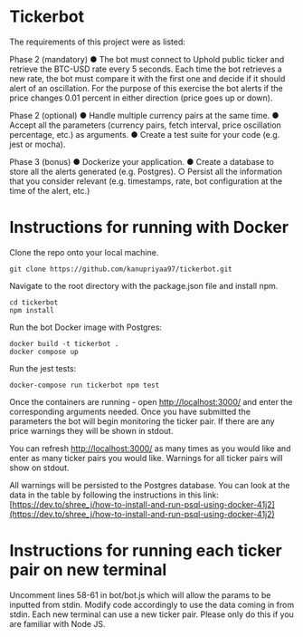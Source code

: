 # Tickerbot

The requirements of this project were as listed:

Phase 2 (mandatory)
● The bot must connect to Uphold public ticker and retrieve the BTC-USD rate every 5 seconds. Each time the bot retrieves a new rate, the bot must compare it with the first one and decide if it should alert of an oscillation. For the purpose of this exercise the bot alerts if the price changes 0.01 percent in either direction (price goes up or down).

Phase 2 (optional)
● Handle multiple currency pairs at the same time.
● Accept all the parameters (currency pairs, fetch interval, price oscillation percentage,
etc.) as arguments.
● Create a test suite for your code (e.g. jest or mocha).

Phase 3 (bonus)
● Dockerize your application.
● Create a database to store all the alerts generated (e.g. Postgres).
○ Persist all the information that you consider relevant (e.g. timestamps, rate, bot
configuration at the time of the alert, etc.)

# Instructions for running with Docker
Clone the repo onto your local machine.
```
git clone https://github.com/kanupriyaa97/tickerbot.git
```

Navigate to the root directory with the package.json file and install npm.
```
cd tickerbot
npm install
```

Run the bot Docker image with Postgres:
```
docker build -t tickerbot .
docker compose up
```

Run the jest tests:
```
docker-compose run tickerbot npm test 
```

Once the containers are running - open [http://localhost:3000/](http://localhost:3000/) and enter the corresponding arguments needed. Once you have submitted the parameters the bot will begin monitoring the ticker pair. If there are any price warnings they will be shown in stdout.

You can refresh [http://localhost:3000/](http://localhost:3000/) as many times as you would like and enter as many ticker pairs you would like. Warnings for all ticker pairs will show on stdout. 

All warnings will be persisted to the Postgres database. You can look at the data in the table by following the instructions in this link: [https://dev.to/shree_j/how-to-install-and-run-psql-using-docker-41j2](https://dev.to/shree_j/how-to-install-and-run-psql-using-docker-41j2)

# Instructions for running each ticker pair on new terminal
Uncomment lines 58-61 in bot/bot.js which will allow the params to be inputted from stdin. Modify code accordingly to use the data coming in from stdin. Each new terminal can use a new ticker pair. Please only do this if you are familiar with Node JS.


